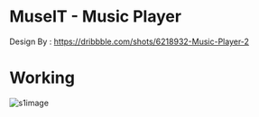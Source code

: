  # MuseIT - Music Player 

Design By : https://dribbble.com/shots/6218932-Music-Player-2

 # Working
 ![s1image](https://i.imgur.com/E3TuY9v.gif) 
 

 

